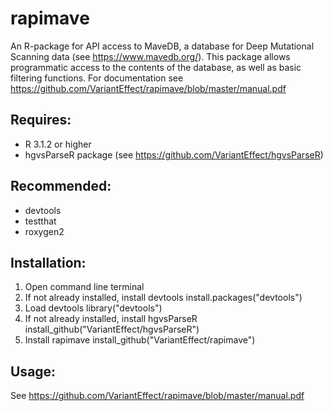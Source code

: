 # rapimave
An R-package for API access to MaveDB, a database for Deep Mutational Scanning data (see https://www.mavedb.org/).
This package allows programmatic access to the contents of the database, as well as basic filtering functions. 
For documentation see https://github.com/VariantEffect/rapimave/blob/master/manual.pdf

## Requires:
 * R 3.1.2 or higher
 * hgvsParseR package (see https://github.com/VariantEffect/hgvsParseR)
 
## Recommended:
 * devtools
 * testthat
 * roxygen2

## Installation:
1. Open command line terminal
2. If not already installed, install devtools
install.packages("devtools")
3. Load devtools
library("devtools")
4. If not already installed, install hgvsParseR
install_github("VariantEffect/hgvsParseR")
5. Install rapimave
install_github("VariantEffect/rapimave")

## Usage:
See https://github.com/VariantEffect/rapimave/blob/master/manual.pdf
